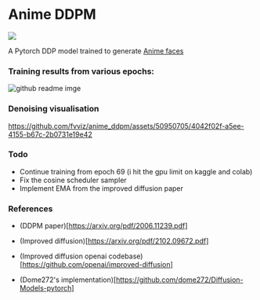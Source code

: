<h1>Anime DDPM </h1>
<img src="https://img.shields.io/badge/PyTorch-EE4C2C?style=for-the-badge&logo=pytorch&logoColor=white"/>

A Pytorch DDP model trained to generate [Anime faces](https://www.kaggle.com/datasets/splcher/animefacedataset)



<h3> Training results from various epochs: </h3>

![github readme imge](https://github.com/fvviz/anime_ddpm/assets/50950705/feefbe23-c861-4b21-8579-89001d8f8456)

<h3> Denoising visualisation</h3>

https://github.com/fvviz/anime_ddpm/assets/50950705/4042f02f-a5ee-4155-b67c-2b0731e19e42

<h3> Todo </h3>

- Continue training from epoch 69 (i hit the gpu limit on kaggle and colab)
- Fix the cosine scheduler sampler
- Implement EMA from the improved diffusion paper


<h3> References </h3>

- (DDPM paper)[https://arxiv.org/pdf/2006.11239.pdf]

- (Improved diffusion)[https://arxiv.org/pdf/2102.09672.pdf]

- (Improved diffusion openai codebase)[https://github.com/openai/improved-diffusion]

- (Dome272's implementation)[https://github.com/dome272/Diffusion-Models-pytorch]




